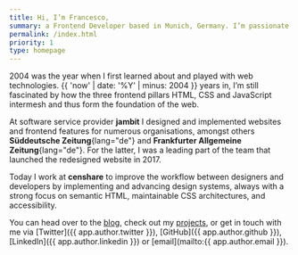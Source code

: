 ```yaml
---
title: Hi, I’m Francesco,
summary: a Frontend Developer based in Munich, Germany. I’m passionate about the web and its technologies, but what I love most is to build experiences for people on the web that are responsive, fast, and accessible.
permalink: /index.html
priority: 1
type: homepage
---
```

2004 was the year when I first learned about and played with web technologies. {{ 'now' | date: '%Y' | minus: 2004 }} years in, I’m still fascinated by how the three frontend pillars HTML, CSS and JavaScript intermesh and thus form the foundation of the web.

At software service provider **jambit** I designed and implemented websites and frontend features for numerous organisations, amongst others **Süddeutsche Zeitung**{lang="de"} and **Frankfurter Allgemeine Zeitung**{lang="de"}. For the latter, I was a leading part of the team that launched the redesigned website in 2017.

Today I work at **censhare** to improve the workflow between designers and developers by implementing and advancing design systems, always with a strong focus on semantic HTML, maintainable CSS architectures, and accessibility.

You can head over to the [blog](/blog/), check out my [projects](/projects/), or get in touch with me via [Twitter]({{ app.author.twitter }}), [GitHub]({{ app.author.github }}), [LinkedIn]({{ app.author.linkedin }}) or [email](mailto:{{ app.author.email }}).
